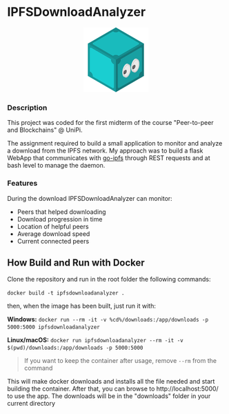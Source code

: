 # IPFSDownloadAnalyzer

<p align="center"><img src="static/ipfs_logo.png" alt="IPFS Logo" width="150"/></p>

### Description
This project was coded for the first midterm of the course "Peer-to-peer and Blockchains" @ UniPi.

The assignment required to build a small application to monitor and analyze a download from the IPFS network.
My approach was to build a flask WebApp that communicates with [go-ipfs](https://github.com/ipfs/go-ipfs "go-ipfs") through REST requests and at bash level to manage the daemon.

### Features
During the download IPFSDownloadAnalyzer can monitor:
- Peers that helped downloading
- Download progression in time
- Location of helpful peers
- Average download speed
- Current connected peers

## How Build and Run with Docker
Clone the repository and run in the root folder the following commands:

`docker build -t ipfsdownloadanalyzer .`

then, when the image has been built, just run it with:

**Windows:** `docker run --rm -it -v %cd%/downloads:/app/downloads -p 5000:5000 ipfsdownloadanalyzer`

**Linux/macOS:** `docker run ipfsdownloadanalyzer --rm -it -v $(pwd)/downloads:/app/downloads -p 5000:5000`

>If you want to keep the container after usage, remove `--rm` from the command

This will make docker downloads and installs all the file needed and start building the container. 
After that, you can browse to http://localhost:5000/ to use the app. The downloads will be in the "downloads" folder in your current directory
